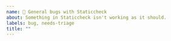 ```yaml
---
name: 🐞 General bugs with Staticcheck
about: Something in Staticcheck isn't working as it should.
labels: bug, needs-triage
title: ""
---
```

<!--
Please make sure to include the following information in your issue report:

- The output of 'staticcheck -version'
- The output of 'staticcheck -debug.version' (it is fine if this command fails)
- The output of 'go version'
- The output of 'go env'
- Exactly which command you ran
- Output of the command and what's wrong with the output
- Where we can read the code you're running Staticcheck on
  (GitHub repo, link to playground, code embedded in the issue, ...)
-->

